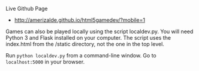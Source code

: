 Live Github Page
- http://amerizalde.github.io/html5gamedev/?mobile=1

Games can also be played locally using the script localdev.py. You will need Python 3 and Flask installed on your computer. The script uses the index.html from the /static directory, not the one in the top level.

Run `python localdev.py` from a command-line window.
Go to `localhost:5000` in your browser.
